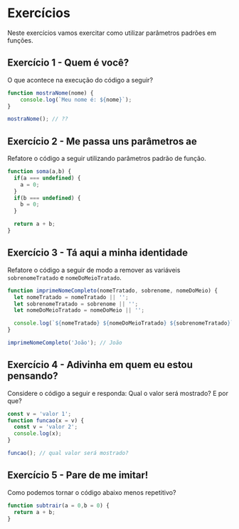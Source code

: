 # Exercícios

Neste exercícios vamos exercitar como utilizar parâmetros padrões em funções.

## Exercício 1 - Quem é você?
O que acontece na execução do código a seguir?

``` javascript
function mostraNome(nome) {
    console.log(`Meu nome é: ${nome}`);
}

mostraNome(); // ??
```

## Exercício 2 - Me passa uns parâmetros ae
Refatore o código a seguir utilizando parâmetros padrão de função.

``` javascript
function soma(a,b) {
  if(a === undefined) {
    a = 0;
  }
  if(b === undefined) {
    b = 0;
  }

  return a + b;
}
```

## Exercício 3 - Tá aqui a minha identidade
Refatore o código a seguir de modo a remover as variáveis `sobrenomeTratado` e `nomeDoMeioTratado`.

``` javascript
function imprimeNomeCompleto(nomeTratado, sobrenome, nomeDoMeio) {
  let nomeTratado = nomeTratado || '';
  let sobrenomeTratado = sobrenome || '';
  let nomeDoMeioTratado = nomeDoMeio || '';

  console.log(`${nomeTratado} ${nomeDoMeioTratado} ${sobrenomeTratado}`);
}

imprimeNomeCompleto('João'); // João
```

## Exercício 4 - Adivinha em quem eu estou pensando?
Considere o código a seguir e responda: Qual o valor será mostrado? E por que?

``` javascript
const v = 'valor 1';
function funcao(x = v) {
  const v = 'valor 2';
  console.log(x);
}

funcao(); // qual valor será mostrado?
```

## Exercício 5 - Pare de me imitar!
Como podemos tornar o código abaixo menos repetitivo?

``` javascript
function subtrair(a = 0,b = 0) {
  return a + b;
}
```
